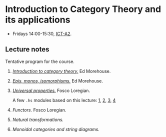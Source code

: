 # Introduction to Category Theory and its applications

-   Fridays 14:00-15:30, [ICT-A2](https://goo.gl/maps/eXAW7u9dy3bHyxdE7).

## Lecture notes

Tentative program for the course.

1.  [_Introduction to category theory._](./CategoryTheory/week1/lecture1.pdf) Ed Morehouse.
2.  [_Epis, monos, isomorphisms._](./CategoryTheory/week2/lecture2.pdf) Ed Morehouse.
3.  [_Universal properties._](./CategoryTheory/week3/week3.pdf) Fosco Loregian.

    A few `.hs` modules based on this lecture: [1](./CategoryTheory/week3/hs/Product.html), [2](./CategoryTheory/week3/hs/Coproduct.html), [3](./CategoryTheory/week3/hs/Natus.html), [4](./CategoryTheory/week3/hs/Iteratia.html)

4.  _Functors._ Fosco Loregian.
5.  _Natural transformations._
6.  _Monoidal categories and string diagrams._
